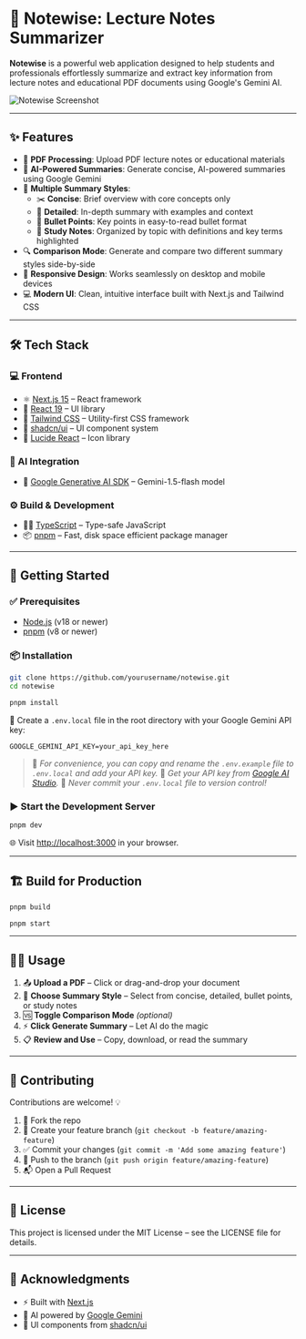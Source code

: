 # 📘 Notewise: Lecture Notes Summarizer

**Notewise** is a powerful web application designed to help students and professionals effortlessly summarize and extract key information from lecture notes and educational PDF documents using Google's Gemini AI.

![Notewise Screenshot](public/notewise-screenshot.jpg)

---

## ✨ Features

- 📄 **PDF Processing**: Upload PDF lecture notes or educational materials
- 🤖 **AI-Powered Summaries**: Generate concise, AI-powered summaries using Google Gemini
- 🎯 **Multiple Summary Styles**:
  - ✂️ **Concise**: Brief overview with core concepts only
  - 🧠 **Detailed**: In-depth summary with examples and context
  - 📌 **Bullet Points**: Key points in easy-to-read bullet format
  - 📝 **Study Notes**: Organized by topic with definitions and key terms highlighted
- 🔍 **Comparison Mode**: Generate and compare two different summary styles side-by-side
- 📱 **Responsive Design**: Works seamlessly on desktop and mobile devices
- 💻 **Modern UI**: Clean, intuitive interface built with Next.js and Tailwind CSS

---

## 🛠 Tech Stack

### 💻 Frontend

- ⚛️ [Next.js 15](https://nextjs.org/) – React framework
- 🧩 [React 19](https://react.dev/) – UI library
- 🎨 [Tailwind CSS](https://tailwindcss.com/) – Utility-first CSS framework
- 🧱 [shadcn/ui](https://ui.shadcn.com/) – UI component system
- 🔔 [Lucide React](https://lucide.dev/) – Icon library

### 🧠 AI Integration

- 🌟 [Google Generative AI SDK](https://ai.google.dev/) – Gemini-1.5-flash model

### ⚙️ Build & Development

- 🧑‍💻 [TypeScript](https://www.typescriptlang.org/) – Type-safe JavaScript
- 📦 [pnpm](https://pnpm.io/) – Fast, disk space efficient package manager

---

## 🚀 Getting Started

### ✅ Prerequisites

- [Node.js](https://nodejs.org/) (v18 or newer)
- [pnpm](https://pnpm.io/) (v8 or newer)

### 📦 Installation

```bash
git clone https://github.com/yourusername/notewise.git
cd notewise
```

```bash
pnpm install
```

📝 Create a `.env.local` file in the root directory with your Google Gemini API key:

```
GOOGLE_GEMINI_API_KEY=your_api_key_here
```

> 🔐 _For convenience, you can copy and rename the `.env.example` file to `.env.local` and add your API key._
> 🔑 _Get your API key from [Google AI Studio](https://makersuite.google.com/app/apikey)._
> 🚨 _Never commit your `.env.local` file to version control!_

### ▶️ Start the Development Server

```bash
pnpm dev
```

🌐 Visit [http://localhost:3000](http://localhost:3000) in your browser.

---

## 🏗 Build for Production

```bash
pnpm build
```

```bash
pnpm start
```

---

## 🧑‍🏫 Usage

1. 📤 **Upload a PDF** – Click or drag-and-drop your document
2. 🎨 **Choose Summary Style** – Select from concise, detailed, bullet points, or study notes
3. 🆚 **Toggle Comparison Mode** _(optional)_
4. ⚡ **Click Generate Summary** – Let AI do the magic
5. 📋 **Review and Use** – Copy, download, or read the summary

---

## 🤝 Contributing

Contributions are welcome! 💡

1. 🍴 Fork the repo
2. 🌿 Create your feature branch (`git checkout -b feature/amazing-feature`)
3. ✅ Commit your changes (`git commit -m 'Add some amazing feature'`)
4. 🚀 Push to the branch (`git push origin feature/amazing-feature`)
5. 📬 Open a Pull Request

---

## 📄 License

This project is licensed under the MIT License – see the LICENSE file for details.

---

## 🙏 Acknowledgments

- ⚡ Built with [Next.js](https://nextjs.org/)
- 🧠 AI powered by [Google Gemini](https://deepmind.google/technologies/gemini/)
- 🧩 UI components from [shadcn/ui](https://ui.shadcn.com/)
